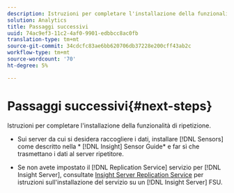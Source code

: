 ```yaml
---
description: Istruzioni per completare l'installazione della funzionalità di ripetizione.
solution: Analytics
title: Passaggi successivi
uuid: 74ac9ef3-11c2-4af0-9901-edbbcc8ac0fb
translation-type: tm+mt
source-git-commit: 34cdcfc83ae6bb620706db37228e200cff43ab2c
workflow-type: tm+mt
source-wordcount: '70'
ht-degree: 5%

---
```



# Passaggi successivi{#next-steps}

Istruzioni per completare l&#39;installazione della funzionalità di ripetizione.

* Sui server da cui si desidera raccogliere i dati, installare [!DNL Sensors] come descritto nella * [!DNL Insight] Sensor Guide* e far sì che trasmettano i dati al server ripetitore.

* Se non avete impostato il [!DNL Replication Service] servizio per [!DNL Insight Server], consultate [Insight Server Replication Service](../../../../home/c-inst-svr/c-ins-svr-rep-svc/c-ins-svr-rep-svc.md#concept-926e654e80d943a0b6ac44a82a510d92) per istruzioni sull&#39;installazione del servizio su un [!DNL Insight Server] FSU.


